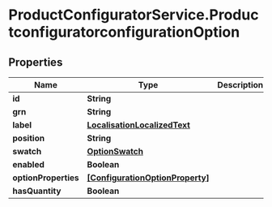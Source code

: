 # ProductConfiguratorService.ProductconfiguratorconfigurationOption

## Properties

Name | Type | Description | Notes
------------ | ------------- | ------------- | -------------
**id** | **String** |  | [optional] 
**grn** | **String** |  | [optional] 
**label** | [**LocalisationLocalizedText**](LocalisationLocalizedText.md) |  | [optional] 
**position** | **String** |  | [optional] 
**swatch** | [**OptionSwatch**](OptionSwatch.md) |  | [optional] 
**enabled** | **Boolean** |  | [optional] 
**optionProperties** | [**[ConfigurationOptionProperty]**](ConfigurationOptionProperty.md) |  | [optional] 
**hasQuantity** | **Boolean** |  | [optional] 


